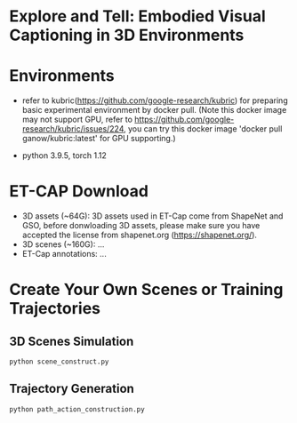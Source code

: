 # Explore and Tell: Embodied Visual Captioning in 3D Environments

# Environments
- refer to kubric(https://github.com/google-research/kubric) for preparing basic experimental environment by docker pull. (Note this docker image may not support GPU, refer to https://github.com/google-research/kubric/issues/224, you can try this docker image 'docker pull ganow/kubric:latest' for GPU supporting.)

- python 3.9.5, torch 1.12

# ET-CAP Download
- 3D assets (~64G): 3D assets used in ET-Cap come from ShapeNet and GSO, before donwloading 3D assets, please make sure you have accepted the license from shapenet.org (https://shapenet.org/). 
- 3D scenes (~160G): ...
- ET-Cap annotations: ...

# Create Your Own Scenes or Training Trajectories
## 3D Scenes Simulation
```
python scene_construct.py
```

## Trajectory Generation
```
python path_action_construction.py
```


